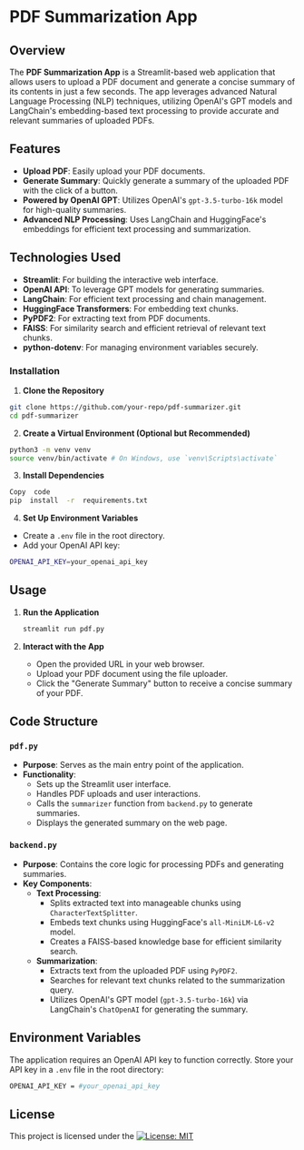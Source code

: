 
# PDF Summarization App

  

## Overview
The **PDF Summarization App** is a Streamlit-based web application that allows users to upload a PDF document and generate a concise summary of its contents in just a few seconds. The app leverages advanced Natural Language Processing (NLP) techniques, utilizing OpenAI's GPT models and LangChain's embedding-based text processing to provide accurate and relevant summaries of uploaded PDFs.

  

## Features
-  **Upload PDF**: Easily upload your PDF documents.
-  **Generate Summary**: Quickly generate a summary of the uploaded PDF with the click of a button.
-  **Powered by OpenAI GPT**: Utilizes OpenAI's `gpt-3.5-turbo-16k` model for high-quality summaries.
-  **Advanced NLP Processing**: Uses LangChain and HuggingFace's embeddings for efficient text processing and summarization.

  

## Technologies Used
-   **Streamlit**: For building the interactive web interface.
-   **OpenAI API**: To leverage GPT models for generating summaries.
-   **LangChain**: For efficient text processing and chain management.
-   **HuggingFace Transformers**: For embedding text chunks.
-   **PyPDF2**: For extracting text from PDF documents.
-   **FAISS**: For similarity search and efficient retrieval of relevant text chunks.
-   **python-dotenv**: For managing environment variables securely.

  

### Installation

1.  **Clone the Repository**

```bash
git clone https://github.com/your-repo/pdf-summarizer.git
cd pdf-summarizer
```

2.  **Create a Virtual Environment (Optional but Recommended)**

```bash
python3 -m venv venv
source venv/bin/activate # On Windows, use `venv\Scripts\activate`
```
  
3. **Install Dependencies**
```bash
Copy  code
pip  install  -r  requirements.txt
```

4. **Set Up Environment Variables**
- Create a `.env` file in the root directory.
- Add your OpenAI API key:
```bash
OPENAI_API_KEY=your_openai_api_key
```



## Usage

1.  **Run the Application**

    ```bash
	streamlit run pdf.py
	```
    
2.  **Interact with the App**
    - Open the provided URL in your web browser.
    - Upload your PDF document using the file uploader.
    - Click the "Generate Summary" button to receive a concise summary of your PDF.

## Code Structure

### `pdf.py`
-   **Purpose**: Serves as the main entry point of the application.
-   **Functionality**:
    -   Sets up the Streamlit user interface.
    -   Handles PDF uploads and user interactions.
    -   Calls the `summarizer` function from `backend.py` to generate summaries.
    -   Displays the generated summary on the web page.

### `backend.py`
-   **Purpose**: Contains the core logic for processing PDFs and generating summaries.
-   **Key Components**:
    -   **Text Processing**:
        -   Splits extracted text into manageable chunks using `CharacterTextSplitter`.
        -   Embeds text chunks using HuggingFace's `all-MiniLM-L6-v2` model.
        -   Creates a FAISS-based knowledge base for efficient similarity search.
    -   **Summarization**:
        -   Extracts text from the uploaded PDF using `PyPDF2`.
        -   Searches for relevant text chunks related to the summarization query.
        -   Utilizes OpenAI's GPT model (`gpt-3.5-turbo-16k`) via LangChain's `ChatOpenAI` for generating the summary.


## Environment Variables

The application requires an OpenAI API key to function correctly. Store your API key in a `.env` file in the root directory:

```bash
OPENAI_API_KEY = #your_openai_api_key
``` 


## License

This project is licensed under the [![License: MIT](https://img.shields.io/badge/License-MIT-yellow.svg)](https://opensource.org/licenses/MIT)



